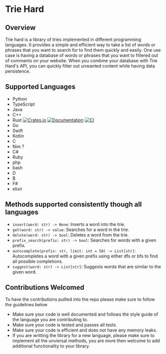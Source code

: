 # Trie Hard

## Overview

Trie hard is a library of tries implemented in different programming languages. It provides a simple and efficient way to take a list of words or phrases that you want to search for to find them quickly and easily. One use case is having a database of words or phrases that you want to filtered out of comments on your website. When you combine your database with Trie Hard's API, you can quickly filter out unwanted content while having data persistence.

## Supported Languages

- Python
- TypeScript
- Java
- C++
- Rust [![Crates.io](https://img.shields.io/crates/v/trie_hard_rs.svg)](https://crates.io/crates/trie_hard_rs) [![Documentation](https://docs.rs/trie_hard_rs/badge.svg)](https://docs.rs/trie_hard_rs) [![CI](https://github.com/GhostVox/trie_hard/workflows/CI/badge.svg)](https://github.com/GhostVox/trie_hard/actions)
- Go
- Swift
- Kotlin
- C
- Nim ?
- C#
- Ruby
- php
- bash
- D
- B
- F#
- elixir

## Methods supported consistently though all languages

- `insert(word: str) -> None`: Inserts a word into the trie.
- `get(word: str) -> value`: Searches for a word in the trie.
- `delete(word: str) -> bool`: Deletes a word from the trie.
- `prefix_search(prefix: str) -> bool`: Searches for words with a given prefix.
- `autocomplete(prefix: str, limit: int = 50) -> List[str]`: Autocompletes a word with a given prefix using either dfs or bfs to find all possible completions.
- `suggest(word: str) -> List[str]`: Suggests words that are similar to the given word.

## Contributions Welcomed

To have the contributions pullled into the repo please make sure to follow the guidelines below

- Make sure your code is well documented and follows the style guide of the language you are contributing to.
- Make sure your code is tested and passes all tests.
- Make sure your code is efficient and does not have any memory leaks.
- If you are writting the library for a new language, please make sure to implement all the unviersal methods, you are more then welcome to add additional functionality to your library.
